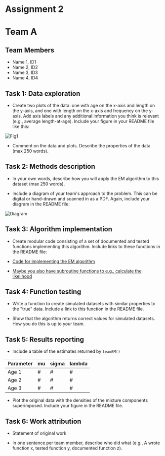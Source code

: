 # Assignment 2
# Team A

## Team Members
+ Name 1, ID1
+ Name 2, ID2
+ Name 3, ID3
+ Name 4, ID4

## Task 1: Data exploration

- Create two plots of the data: one with age on the x-axis and length on the y-axis, and one with length on the x-axis and frequency on the y-axis.  Add axis labels and any additional information you think is relevant (e.g., average length-at-age). Include your figure in your README file like this: 

![Fig1](https://github.com/MT4113/2018/blob/master/Assignments/A2/StarterRepo/Figures/Figure1.png)

- Comment on the data and plots.  Describe the properties of the data (max 250 words).


## Task 2: Methods description

- In your own words, describe how you will apply the EM algorithm to this dataset (max 250 words).

- Include a diagram of your team's approach to the problem.  This can be digital or hand-drawn and scanned in as a PDF. Again, include your diagram in the README file:

![Diagram](https://github.com/MT4113/2018/blob/master/Assignments/A2/StarterRepo/Figures/Diagram.png)

## Task 3: Algorithm implementation

- Create modular code consisting of a set of documented and tested functions implementing this algorithm. Include links to these functions in the README file:

- [Code for implementing the EM algorithm](https://github.com/MT4113/2018/blob/master/Assignments/A2/StarterRepo/Scripts/teamEM.R)

- [Maybe you also have subroutine functions to e.g., calculate the likelihood](https://github.com/MT4113/2018/blob/master/Assignments/A2/StarterRepo/Scripts/calcLikelihood.R)

## Task 4: Function testing

- Write a function to create simulated datasets with similar properties to the "true" data.  Include a link to this function in the README file.

- Show that the algorithm returns correct values for simulated datasets.  How you do this is up to your team.

## Task 5: Results reporting

- Include a table of the estimates returned by `teamEM()` 

| Parameter | mu | sigma | lambda |
|-----------|----|-------|--------|
| Age 1     | #  | #     | #      |
| Age 2     | #  | #     | #      |
| Age 3     | #  | #     | #      |

- Plot the original data with the densities of the mixture components superimposed.  Include your figure in the README file.

## Task 6: Work attribution

- Statement of original work

- In one sentence per team member, describe who did what (e.g., A wrote function x, tested function y, documented function z).


